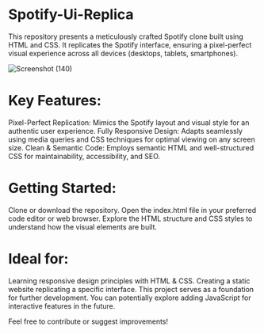# Spotify-Ui-Replica
This repository presents a meticulously crafted Spotify clone built using HTML and CSS. It replicates the Spotify interface, ensuring a pixel-perfect visual experience across all devices (desktops, tablets, smartphones).

![Screenshot (140)](https://github.com/Abhishek-Singh2609/Spotify-Ui-Replica/assets/76973944/91db90b1-afc9-4310-a513-5f73f7f8e1c2)

# Key Features:

Pixel-Perfect Replication: Mimics the Spotify layout and visual style for an authentic user experience.
Fully Responsive Design: Adapts seamlessly using media queries and CSS techniques for optimal viewing on any screen size.
Clean & Semantic Code: Employs semantic HTML and well-structured CSS for maintainability, accessibility, and SEO.

# Getting Started:

Clone or download the repository.
Open the index.html file in your preferred code editor or web browser.
Explore the HTML structure and CSS styles to understand how the visual elements are built.
# Ideal for:

Learning responsive design principles with HTML & CSS.
Creating a static website replicating a specific interface.
This project serves as a foundation for further development. You can potentially explore adding JavaScript for interactive features in the future.

Feel free to contribute or suggest improvements!
